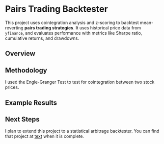 # Pairs Trading Backtester
This project uses cointegration analysis and z-scoring to backtest mean-reverting **pairs trading strategies**. It uses historical price data from `yfinance`, and evaluates performance with metrics like Sharpe ratio, cumulative returns, and drawdowns.

## Overview


## Methodology
I used the Engle-Granger Test to test for cointegration between two stock prices.

## Example Results

## Next Steps
I plan to extend this project to a statistical arbitrage backtester. You can find that project at [text](https://github.com/colebe/stat-arb-backtesting) when it is complete.